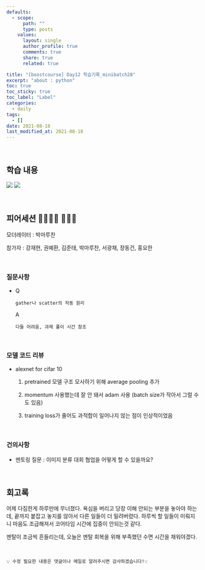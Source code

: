 ```yaml
---
defaults:
  - scope:
      path: ""
      type: posts
    values:
      layout: single
      author_profile: true
      comments: true
      share: true
      related: true

title: "[boostcourse] Day12 학습기록_minibatch28"
excerpt: "about : python"
toc: true
toc_sticky: true
toc_label: "Label"
categories:
  - daily
tags:
  - []
date: 2021-08-18
last_modified_at: 2021-08-18
---
```

<br>


## 학습 내용

<a href="https://hongsusoo.github.io/ai_dlbasic/dl_pytorch_autograd_optim"><img src="https://img.shields.io/badge/-Auto Grad & Optimizer-red"/></a> 
<a href="https://hongsusoo.github.io/ai_dlbasic/dl_pytorch_dataloader"><img src="https://img.shields.io/badge/-dataset & dataloader-red"/></a> 

<br>

## 피어세션 👨‍👨‍👦‍👦 👨‍👨‍👦

모더레이터 : 박마루찬

참가자 : 강재현, 권예환, 김준태, 박마루찬, 서광채, 장동건, 홍요한

<br>

### 질문사항

- Q

      gather나 scatter의 작동 원리

  A

      다들 어려움, 과제 풀이 시간 참조

<br>

### 모델 코드 리뷰

- alexnet for cifar 10

  1. pretrained 모델 구조 모사하기 위해 average pooling 추가

  2. momentum 사용했는데 잘 안 돼서 adam 사용 (batch size가 작아서 그럴 수도 있음)

  3. training loss가 줄어도 과적합이 일어나지 않는 점이 인상적이었음

<br>

### 건의사항

- 멘토링 질문 : 이미지 분류 대회 협업을 어떻게 할 수 있을까요?

<br>

## 회고록

어제 다짐한게 하루만에 무너졌다. 욕심을 버리고 당장 이해 안되는 부분을 놓아야 하는데, 끝까지 붙잡고 놓지를 않아서 다른 일들이 더 밀려버렸다. 하루씩 할 일들이 미뤄지니 마음도 조급해져서 코어타임 시간에 집중이 안되는것 같다.

멘탈이 조금씩 흔들리는데, 오늘은 멘탈 회복을 위해 부족했던 수면 시간을 채워야겠다.



<br>

```
💡 수정 필요한 내용은 댓글이나 메일로 알려주시면 감사하겠습니다!💡 
```

